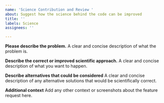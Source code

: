 ```yaml
---
name: 'Science Contribution and Review '
about: Suggest how the science behind the code can be improved
title: ''
labels: Science
assignees: ''

---
```


**Please describe the problem.**
A clear and concise description of what the problem is. 

**Describe the correct or improved scientific approach.**
A clear and concise description of what you want to happen.

**Describe alternatives that could be considered**
A clear and concise description of any alternative solutions that would be scientifically correct.

**Additional context**
Add any other context or screenshots about the feature request here.
